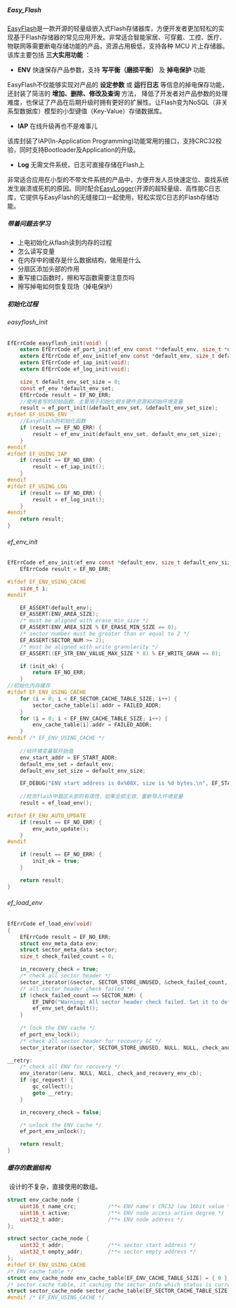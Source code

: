 ##### Easy_Flash

[EasyFlash](https://github.com/armink/EasyFlash)是一款开源的轻量级嵌入式Flash存储器库，方便开发者更加轻松的实现基于Flash存储器的常见应用开发。非常适合智能家居、可穿戴、工控、医疗、物联网等需要断电存储功能的产品，资源占用极低，支持各种 MCU 片上存储器。该库主要包括 **三大实用功能** ：

- **ENV** 快速保存产品参数，支持 **写平衡（磨损平衡）** 及 **掉电保护** 功能

EasyFlash不仅能够实现对产品的 **设定参数** 或 **运行日志** 等信息的掉电保存功能，还封装了简洁的 **增加、删除、修改及查询** 方法， 降低了开发者对产品参数的处理难度，也保证了产品在后期升级时拥有更好的扩展性。让Flash变为NoSQL（非关系型数据库）模型的小型键值（Key-Value）存储数据库。

- **IAP** 在线升级再也不是难事儿

该库封装了IAP(In-Application Programming)功能常用的接口，支持CRC32校验，同时支持Bootloader及Application的升级。

- **Log** 无需文件系统，日志可直接存储在Flash上

非常适合应用在小型的不带文件系统的产品中，方便开发人员快速定位、查找系统发生崩溃或死机的原因。同时配合[EasyLogger](https://github.com/armink/EasyLogger)(开源的超轻量级、高性能C日志库，它提供与EasyFlash的无缝接口)一起使用，轻松实现C日志的Flash存储功能。

##### 带着问题去学习

- 上电初始化从flash读到内存的过程
- 怎么读写变量
- 在内存中的缓存是什么数据结构，做用是什么
- 分扇区添加头部的作用
- 重写接口函数时，擦和写函数需要注意页吗
- 擦写掉电如何恢复现场（掉电保护）

##### 初始化过程

###### easyflash_init

```c
EfErrCode easyflash_init(void) {    
    extern EfErrCode ef_port_init(ef_env const **default_env, size_t *default_env_size);    
    extern EfErrCode ef_env_init(ef_env const *default_env, size_t default_env_size);
    extern EfErrCode ef_iap_init(void);
    extern EfErrCode ef_log_init(void);

    size_t default_env_set_size = 0;
    const ef_env *default_env_set;
    EfErrCode result = EF_NO_ERR;
	//使用者写的初始函数，主要用于初始化相关硬件资源和初始环境变量
    result = ef_port_init(&default_env_set, &default_env_set_size);
#ifdef EF_USING_ENV
    //EasyFlash的初始化函数
    if (result == EF_NO_ERR) {
        result = ef_env_init(default_env_set, default_env_set_size);
    }
#endif
#ifdef EF_USING_IAP
    if (result == EF_NO_ERR) {
        result = ef_iap_init();
    }
#endif
#ifdef EF_USING_LOG
    if (result == EF_NO_ERR) {
        result = ef_log_init();
    }
#endif
    return result;
}
```

###### ef_env_init

```c
EfErrCode ef_env_init(ef_env const *default_env, size_t default_env_size) {
    EfErrCode result = EF_NO_ERR;

#ifdef EF_ENV_USING_CACHE
    size_t i;
#endif

    EF_ASSERT(default_env);
    EF_ASSERT(ENV_AREA_SIZE);
    /* must be aligned with erase_min_size */
    EF_ASSERT(ENV_AREA_SIZE % EF_ERASE_MIN_SIZE == 0);
    /* sector number must be greater than or equal to 2 */
    EF_ASSERT(SECTOR_NUM >= 2);
    /* must be aligned with write granularity */
    EF_ASSERT((EF_STR_ENV_VALUE_MAX_SIZE * 8) % EF_WRITE_GRAN == 0);

    if (init_ok) {
        return EF_NO_ERR;
    }
//初始化内存缓存
#ifdef EF_ENV_USING_CACHE
    for (i = 0; i < EF_SECTOR_CACHE_TABLE_SIZE; i++) {
        sector_cache_table[i].addr = FAILED_ADDR;
    }
    for (i = 0; i < EF_ENV_CACHE_TABLE_SIZE; i++) {
        env_cache_table[i].addr = FAILED_ADDR;
    }
#endif /* EF_ENV_USING_CACHE */
	
    //给环境变量赋开始值
    env_start_addr = EF_START_ADDR;
    default_env_set = default_env;
    default_env_set_size = default_env_size;

    EF_DEBUG("ENV start address is 0x%08X, size is %d bytes.\n", EF_START_ADDR, ENV_AREA_SIZE);
	
    //检测flash中扇区头部的有效性，如果全部无效，重新导入环境变量
    result = ef_load_env();

#ifdef EF_ENV_AUTO_UPDATE
    if (result == EF_NO_ERR) {
        env_auto_update();
    }
#endif

    if (result == EF_NO_ERR) {
        init_ok = true;
    }

    return result;
}
```

###### ef_load_env

```c
EfErrCode ef_load_env(void)
{
    EfErrCode result = EF_NO_ERR;
    struct env_meta_data env;
    struct sector_meta_data sector;
    size_t check_failed_count = 0;

    in_recovery_check = true;
    /* check all sector header */
    sector_iterator(&sector, SECTOR_STORE_UNUSED, &check_failed_count, NULL, check_sec_hdr_cb, false);
    /* all sector header check failed */
    if (check_failed_count == SECTOR_NUM) {
        EF_INFO("Warning: All sector header check failed. Set it to default.\n");
        ef_env_set_default();
    }
    
    /* lock the ENV cache */
    ef_port_env_lock();
    /* check all sector header for recovery GC */
    sector_iterator(&sector, SECTOR_STORE_UNUSED, NULL, NULL, check_and_recovery_gc_cb, false);

__retry:
    /* check all ENV for recovery */
    env_iterator(&env, NULL, NULL, check_and_recovery_env_cb);
    if (gc_request) {
        gc_collect();
        goto __retry;
    }

    in_recovery_check = false;

    /* unlock the ENV cache */
    ef_port_env_unlock();

    return result;
}
```

##### 缓存的数据结构

​		设计的不复杂，直接使用的数组。

```c
struct env_cache_node {
    uint16_t name_crc;          /**< ENV name's CRC32 low 16bit value */
    uint16_t active;            /**< ENV node access active degree */
    uint32_t addr;              /**< ENV node address */
};

struct sector_cache_node {
    uint32_t addr;              /**< sector start address */
    uint32_t empty_addr;        /**< sector empty address */
};
#ifdef EF_ENV_USING_CACHE
/* ENV cache table */
struct env_cache_node env_cache_table[EF_ENV_CACHE_TABLE_SIZE] = { 0 };
/* sector cache table, it caching the sector info which status is current using */
struct sector_cache_node sector_cache_table[EF_SECTOR_CACHE_TABLE_SIZE] = { 0 };
#endif /* EF_ENV_USING_CACHE */
```

